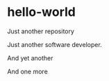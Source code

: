 # hello-world
Just another repository

Just another software developer.

And yet another

And one more
